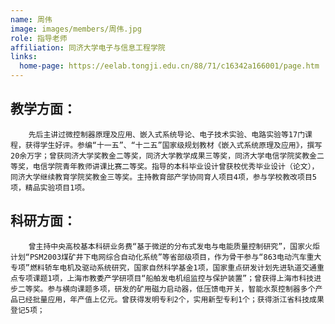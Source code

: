 ```yaml
---
name: 周伟
image: images/members/周伟.jpg
role: 指导老师
affiliation: 同济大学电子与信息工程学院
links:
  home-page: https://eelab.tongji.edu.cn/88/71/c16342a166001/page.htm
---
```


## 教学方面：

        先后主讲过微控制器原理及应用、嵌入式系统导论、电子技术实验、电路实验等17门课程，获得学生好评。参编“十一五”、“十二五”国家级规划教材《嵌入式系统原理及应用》，撰写20余万字；曾获同济大学奖教金二等奖，同济大学教学成果三等奖，同济大学电信学院奖教金二等奖，电信学院青年教师讲课比赛二等奖。指导的本科毕业设计曾获校优秀毕业设计（论文），同济大学继续教育学院奖教金三等奖。主持教育部产学协同育人项目4项，参与学校教改项目5项，精品实验项目1项。

## 科研方面：

        曾主持中央高校基本科研业务费“基于微逆的分布式发电与电能质量控制研究”，国家火炬计划“PSM2003煤矿井下电网综合自动化系统”等省部级项目，作为骨干参与“863电动汽车重大专项”燃料轿车电机及驱动系统研究，国家自然科学基金1项，国家重点研发计划先进轨道交通重点专项课题1项，上海市教委产学研项目“船舶发电机组监控与保护装置”；曾获得上海市科技进步二等奖。参与横向课题多项，研发的矿用磁力启动器，低压馈电开关，智能水泵控制器多个产品已经批量应用，年产值上亿元。曾获得发明专利2个，实用新型专利1个；获得浙江省科技成果登记5项；
